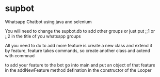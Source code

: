 # supbot
Whatsapp Chatbot using java and selenium

You will need to change the supbot.db to add other groups or just put ;;1 or ;;2 in the title of you whatsapp groups

All you need to do to add more feature is create a new class and extend it by feature, feature takes commands, so create another class and axtend with commnad

to add your feature to the bot go into main and put an object of that feature in the addNewFeature method defination in the constructor of the Looper